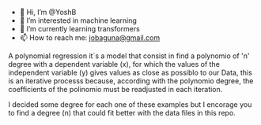 - 👋 Hi, I’m @YoshB
- 👀 I’m interested in machine learning
- 🌱 I’m currently learning transformers
- 📫 How to reach me: jobaguna@gmail.com

<!---
YoshB/YoshB is a ✨ special ✨ repository because its `README.md` (this file) appears on your GitHub profile.
You can click the Preview link to take a look at your changes.
--->

A polynomial regression it´s a model that consist in find a polynomio of 'n' degree with a dependent variable (x), for which the values of the 
independent variable (y) gives values as close as possiblo to our Data, this is an iterative processs because, according with the polynomio
degree, the coefficients of the polinomio must be readjusted in each iteration.

I decided some degree for each one of these examples but I encorage you to find a degree (n) that could fit better with the data files in this
repo.
